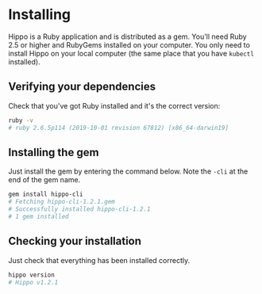 # Installing

Hippo is a Ruby application and is distributed as a gem. You'll need Ruby 2.5 or higher and RubyGems installed on your computer. You only need to install Hippo on your local computer (the same place that you have `kubectl` installed).

## Verifying your dependencies

Check that you've got Ruby installed and it's the correct version:

```bash
ruby -v
# ruby 2.6.5p114 (2019-10-01 revision 67812) [x86_64-darwin19]
```

## Installing the gem

Just install the gem by entering the command below. Note the `-cli` at the end of the gem name.

```bash
gem install hippo-cli
# Fetching hippo-cli-1.2.1.gem
# Successfully installed hippo-cli-1.2.1
# 1 gem installed
```

## Checking your installation

Just check that everything has been installed correctly.

```bash
hippo version
# Hippo v1.2.1
```
